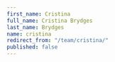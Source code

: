 ```yaml
---
first_name: Cristina
full_name: Cristina Brydges
last_name: Brydges
name: cristina
redirect_from: "/team/cristina/"
published: false
---
```


